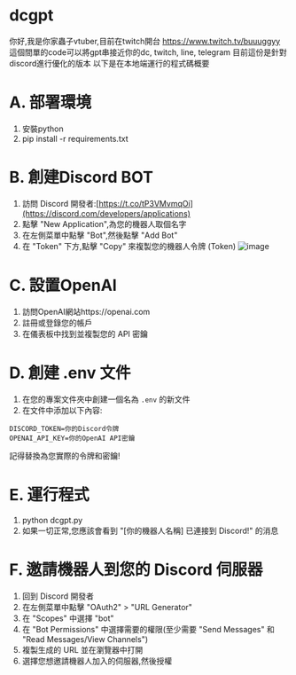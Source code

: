 # dcgpt
你好,我是你家蟲子vtuber,目前在twitch開台
https://www.twitch.tv/buuuggyy
這個間單的code可以將gpt串接近你的dc, twitch, line, telegram
目前這份是針對discord進行優化的版本
以下是在本地端運行的程式碼概要

# A. 部署環境
1. 安裝python
2. pip install -r requirements.txt

# B. 創建Discord BOT
1. 訪問 Discord 開發者:[https://t.co/tP3VMvmqOi](https://discord.com/developers/applications)
2. 點擊 "New Application",為您的機器人取個名字
3. 在左側菜單中點擊 "Bot",然後點擊 "Add Bot"
4. 在 "Token" 下方,點擊 "Copy" 來複製您的機器人令牌 (Token)
![image](https://github.com/jasperbug/dcgpt/assets/70250247/02f55d56-80a7-4679-9105-a5771d2f8de2)


# C. 設置OpenAI
1. 訪問OpenAI網站https://openai.com
2. 註冊或登錄您的帳戶
3. 在儀表板中找到並複製您的 API 密鑰

# D. 創建 .env 文件 
1. 在您的專案文件夾中創建一個名為 `.env` 的新文件
2. 在文件中添加以下內容:    
```    
DISCORD_TOKEN=你的Discord令牌    
OPENAI_API_KEY=你的OpenAI API密鑰    
```    
記得替換為您實際的令牌和密鑰!

# E. 運行程式
1. python dcgpt.py
2. 如果一切正常,您應該會看到 "[你的機器人名稱] 已連接到 Discord!" 的消息

# F. 邀請機器人到您的 Discord 伺服器
1. 回到 Discord 開發者
2. 在左側菜單中點擊 "OAuth2" > "URL Generator"
3. 在 "Scopes" 中選擇 "bot"
4. 在 "Bot Permissions" 中選擇需要的權限(至少需要 "Send Messages" 和 "Read Messages/View Channels")
5. 複製生成的 URL 並在瀏覽器中打開
6. 選擇您想邀請機器人加入的伺服器,然後授權
